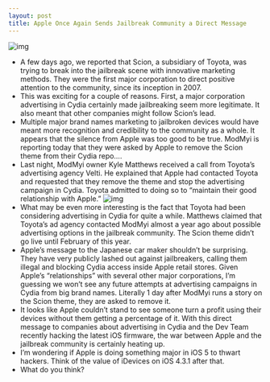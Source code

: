 ```yaml
---
layout: post
title: Apple Once Again Sends Jailbreak Community a Direct Message
---
```

![img](http://media.idownloadblog.com/wp-content/uploads/2010/07/No-Jailbreak.png)
* A few days ago, we reported that Scion, a subsidiary of Toyota, was trying to break into the jailbreak scene with innovative marketing methods. They were the first major corporation to direct positive attention to the community, since its inception in 2007.
* This was exciting for a couple of reasons. First, a major corporation advertising in Cydia certainly made jailbreaking seem more legitimate. It also meant that other companies might follow Scion’s lead.
* Multiple major brand names marketing to jailbroken devices would have meant more recognition and credibility to the community as a whole. It appears that the silence from Apple was too good to be true. ModMyi is reporting today that they were asked by Apple to remove the Scion theme from their Cydia repo….
* Last night, ModMyi owner Kyle Matthews received a call from Toyota’s advertising agency Velti. He explained that Apple had contacted Toyota and requested that they remove the theme and stop the advertising campaign in Cydia. Toyota admitted to doing so to “maintain their good relationship with Apple.”
![img](http://media.idownloadblog.com/wp-content/uploads/2011/04/scion-theme.jpg)
* What may be even more interesting is the fact that Toyota had been considering advertising in Cydia for quite a while. Matthews claimed that Toyota’s ad agency contacted ModMyi almost a year ago about possible advertising options in the jailbreak community. The Scion theme didn’t go live until February of this year.
* Apple’s message to the Japanese car maker shouldn’t be surprising. They have very publicly lashed out against jailbreakers, calling them illegal and blocking Cydia access inside Apple retail stores. Given Apple’s “relationships” with several other major corporations, I’m guessing we won’t see any future attempts at advertising campaigns in Cydia from big brand names. Literally 1 day after ModMyi runs a story on the Scion theme, they are asked to remove it.
* It looks like Apple couldn’t stand to see someone turn a profit using their devices without them getting a percentage of it. With this direct message to companies about advertising in Cydia and the Dev Team recently hacking the latest iOS firmware, the war between Apple and the jailbreak community is certainly heating up.
* I’m wondering if Apple is doing something major in iOS 5 to thwart hackers. Think of the value of iDevices on iOS 4.3.1 after that.
* What do you think?

